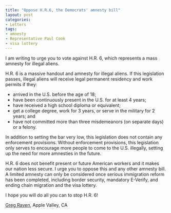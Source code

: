 ```yaml
---
title: "Oppose H.R.6, the Democrats' amnesty bill"
layout: post
categories:
- Letters
tags:
- amnesty
- Representative Paul Cook
- visa lottery
---
```


I am writing to urge you to vote against H.R. 6, which represents a mass amnesty for illegal aliens.

H.R. 6 is a massive handout and amnesty for illegal aliens. If this legislation passes, illegal aliens will receive legal permanent residency and work permits if they:

- arrived in the U.S. before the age of 18;
- have been continuously present in the U.S. for at least 4 years;
- have received a high school diploma or equivalent;
- get a college degree, work for 3 years, or serve in the military for 2 years; and
- have not committed more than three misdemeanors (on separate days) or a felony.

In addition to setting the bar very low, this legislation does not contain any enforcement provisions. Without enforcement provisions, this legislation only serves to encourage more people to come to the U.S. illegally, setting up the need for more amnesties in the future.

H.R. 6 does not benefit present or future American workers and it makes our nation less secure. I urge you to oppose this and any other amnesty bill. A limited amnesty can only be considered once serious immigration reform has been completed, including border security, mandatory E-Verify, and ending chain migration and the visa lottery.

I hope you will do all you can to stop H.R. 6!

[Greg Raven](https://www.gregraven.org/), Apple Valley, CA
